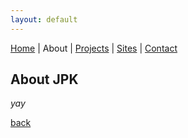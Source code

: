 ```yaml
---
layout: default
---
```

[Home](./) | About | [Projects](./projects.md) | [Sites](./projects.md) | [Contact](./contact.md)

## About JPK

_yay_

[back](./)
